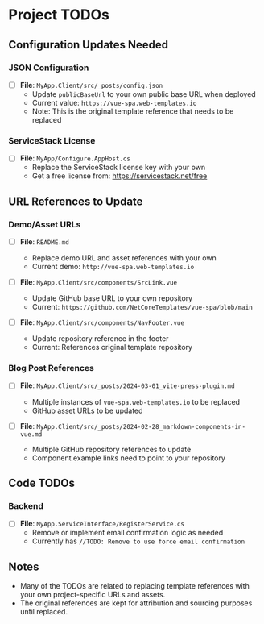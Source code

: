 # Project TODOs

## Configuration Updates Needed

### JSON Configuration

- [ ] **File**: `MyApp.Client/src/_posts/config.json`
  - Update `publicBaseUrl` to your own public base URL when deployed
  - Current value: `https://vue-spa.web-templates.io`
  - Note: This is the original template reference that needs to be replaced

### ServiceStack License

- [ ] **File**: `MyApp/Configure.AppHost.cs`
  - Replace the ServiceStack license key with your own
  - Get a free license from: https://servicestack.net/free

## URL References to Update

### Demo/Asset URLs

- [ ] **File**: `README.md`

  - Replace demo URL and asset references with your own
  - Current demo: `http://vue-spa.web-templates.io`

- [ ] **File**: `MyApp.Client/src/components/SrcLink.vue`

  - Update GitHub base URL to your own repository
  - Current: `https://github.com/NetCoreTemplates/vue-spa/blob/main`

- [ ] **File**: `MyApp.Client/src/components/NavFooter.vue`
  - Update repository reference in the footer
  - Current: References original template repository

### Blog Post References

- [ ] **File**: `MyApp.Client/src/_posts/2024-03-01_vite-press-plugin.md`

  - Multiple instances of `vue-spa.web-templates.io` to be replaced
  - GitHub asset URLs to be updated

- [ ] **File**: `MyApp.Client/src/_posts/2024-02-28_markdown-components-in-vue.md`
  - Multiple GitHub repository references to update
  - Component example links need to point to your repository

## Code TODOs

### Backend

- [ ] **File**: `MyApp.ServiceInterface/RegisterService.cs`
  - Remove or implement email confirmation logic as needed
  - Currently has `//TODO: Remove to use force email confirmation`

## Notes

- Many of the TODOs are related to replacing template references with your own project-specific URLs and assets.
- The original references are kept for attribution and sourcing purposes until replaced.
